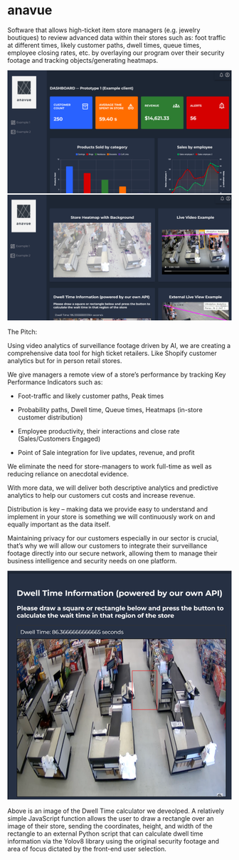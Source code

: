 # anavue
Software that allows high-ticket item store managers (e.g. jewelry boutiques) to review advanced data within their stores such as: foot traffic at different times, likely customer paths, dwell times, queue times, employee closing rates, etc. by overlaying our program over their security footage and tracking objects/generating heatmaps.

![Example 1 on Dashboard Prototype](anavue1.png)
![Extended Example 1](anavue2.png)


The Pitch:

Using video analytics of surveillance footage driven by AI, we are creating a comprehensive data tool for high ticket retailers. Like Shopify customer analytics but for in person retail stores. 

We give managers a remote view of a store’s performance by tracking Key Performance Indicators such as: 

- Foot-traffic and likely customer paths, Peak times 

- Probability paths, Dwell time, Queue times, Heatmaps (in-store customer distribution) 

- Employee productivity, their interactions and close rate (Sales/Customers Engaged) 

- Point of Sale integration for live updates, revenue, and profit 

We eliminate the need for store-managers to work full-time as well as reducing reliance on anecdotal evidence. 

With more data, we will deliver both descriptive analytics and predictive analytics to help our customers cut costs and increase revenue. 

Distribution is key – making data we provide easy to understand and implement in your store is something we will continuously work on and equally important as the data itself. 

Maintaining privacy for our customers especially in our sector is crucial, that’s why we will allow our customers to integrate their surveillance footage directly into our secure network, allowing them to manage their business intelligence and security needs on one platform.


<img src="anavue3.png" width="600" />

Above is an image of the Dwell Time calculator we deveolped. A relatively simple JavaScript function allows the user to draw a rectangle over an image of their store, sending the coordinates, height, and width of the rectangle to an external Python script that can calculate dwell time information via the Yolov8 library using the original security footage and area of focus dictated by the front-end user selection.
